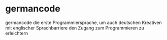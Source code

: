# germancode
germancode die erste Programmiersprache, um auch deutschen Kreativen mit englischer Sprachbarriere den Zugang zum Programmieren zu erleichtern 

